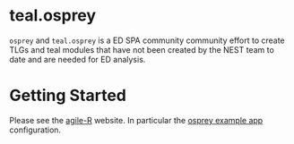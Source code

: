# teal.osprey

`osprey` and `teal.osprey` is a ED SPA community community effort to create TLGs and teal modules that have not been created by the NEST team to date and are needed for ED analysis. 

# Getting Started

Please see the [agile-R](http://go.roche.com/agile-R) website. In particular the [osprey example app](http://go.roche.com/agile-R/teal/sample_apps/sample-app-osprey/) configuration.
